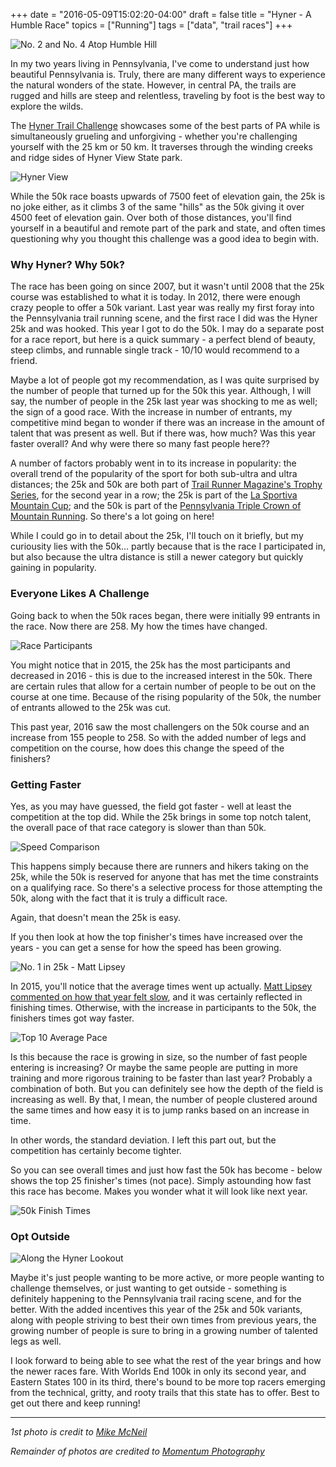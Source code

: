 +++
date = "2016-05-09T15:02:20-04:00"
draft = false
title = "Hyner - A Humble Race"
topics = ["Running"]
tags = ["data", "trail races"]
+++

![No. 2 and No. 4 Atop Humble Hill](/images/Hyner2016/Hyner_AdamAndClayton-01.jpg)

In my two years living in Pennsylvania, I've come to understand just how
beautiful Pennsylvania is. Truly, there are many different ways to
experience the natural wonders of the state. However, in central PA, the
trails are rugged and hills are steep and relentless, traveling by foot
is the best way to explore the wilds.

The [Hyner Trail Challenge](http://www.hikerun.com) showcases some of the best
parts of PA while is simultaneously grueling and unforgiving - whether
you're challenging yourself with the 25 km or 50 km. It traverses
through the winding creeks and ridge sides of Hyner View State park.

![Hyner View](/images/Hyner2016/Hyner_hangGlideTakeoff.jpg)

While the 50k race boasts upwards of 7500 feet of elevation gain, the
25k is no joke either, as it climbs 3 of the same "hills" as the 50k
giving it over 4500 feet of elevation gain. Over both of those
distances, you'll find yourself in a beautiful and remote part of the
park and state, and often times questioning why you thought this
challenge was a good idea to begin with.

### Why Hyner? Why 50k?

The race has been going on since 2007, but it wasn't until 2008 that the
25k course was established to what it is today. In 2012, there were
enough crazy people to offer a 50k variant. Last year was really my
first foray into the Pennsylvania trail running scene, and the first
race I did was the Hyner 25k and was hooked. This year I got to do the
50k. I may do a separate post for a race report, but here is a quick
summary - a perfect blend of beauty, steep climbs, and runnable single
track - 10/10 would recommend to a friend.

Maybe a lot of people got my recommendation, as I was quite surprised by
the number of people that turned up for the 50k this year. Although, I
will say, the number of people in the 25k last year was shocking to me
as well; the sign of a good race. With the increase in number of
entrants, my competitive mind began to wonder if there was an increase
in the amount of talent that was present as well. But if there was, how
much? Was this year faster overall? And why were there so many fast
people here??

A number of factors probably went in to its increase in popularity: the
overall trend of the popularity of the sport for both sub-ultra and
ultra distances; the 25k and 50k are both part of [Trail Runner Magazine's Trophy Series](http://www.trailrunnermag.com/races/trophy-series), 
for the second year in a row; the 25k is part of the [La Sportiva Mountain Cup](http://www.mountaincup.com/schedule); 
and the 50k is part of the [Pennsylvania Triple Crown of Mountain Running](http://patriplecrown.com/). 
So there's a lot going on here!

While I could go in to detail about the 25k, I'll touch on it briefly,
but my curiousity lies with the 50k... partly because that is the race I
participated in, but also because the ultra distance is still a newer
category but quickly gaining in popularity.

### Everyone Likes A Challenge

Going back to when the 50k races began, there were initially 99 entrants
in the race. Now there are 258. My how the times have changed.

![Race Participants](/images/Hyner2016/Race%20Participants-1.png)

You might notice that in 2015, the 25k has the most participants and
decreased in 2016 - this is due to the increased interest in the 50k.
There are certain rules that allow for a certain number of people to be
out on the course at one time. Because of the rising popularity of the
50k, the number of entrants allowed to the 25k was cut.

This past year, 2016 saw the most challengers on the 50k course and an
increase from 155 people to 258. So with the added number of legs and
competition on the course, how does this change the speed of the
finishers?

### Getting Faster

Yes, as you may have guessed, the field got faster - well at least the
competition at the top did. While the 25k brings in some top notch
talent, the overall pace of that race category is slower than than 50k.

![Speed Comparison](/images/Hyner2016/Speed%20Comparison-1.png)

This happens simply because there are runners and hikers taking on the
25k, while the 50k is reserved for anyone that has met the time
constraints on a qualifying race. So there's a selective process for
those attempting the 50k, along with the fact that it is truly a
difficult race.

Again, that doesn't mean the 25k is easy.

If you then look at how the top finisher's times have increased over the
years - you can get a sense for how the speed has been growing.

![No. 1 in 25k - Matt Lipsey](/images/Hyner2016/Hyner_MattLipsey.jpg)

In 2015, you'll notice that the average times went up actually. [Matt Lipsey commented on how that year felt slow](http://matthiaslipshitz.blogspot.com/2016/04/hyner-worth-view.html),
and it was certainly reflected in finishing times. Otherwise, with the
increase in participants to the 50k, the finishers times got way faster.

![Top 10 Average Pace](/images/Hyner2016/Top%2010%20Pace-1.png)

Is this because the race is growing in size, so the number of fast
people entering is increasing? Or maybe the same people are putting in
more training and more rigorous training to be faster than last year?
Probably a combination of both. But you can definitely see how the depth
of the field is increasing as well. By that, I mean, the number of
people clustered around the same times and how easy it is to jump ranks
based on an increase in time.

In other words, the standard deviation. I left this part out, but the
competition has certainly become tighter.

So you can see overall times and just how fast the 50k has become -
below shows the top 25 finisher's times (not pace). Simply astounding
how fast this race has become. Makes you wonder what it will look like
next year.

![50k Finish Times](/images/Hyner2016/50k%20Finish%20Times-1.png)

### Opt Outside

![Along the Hyner Lookout](/images/Hyner2016/Hyner_alongWall.jpg)

Maybe it's just people wanting to be more active, or more people
wanting to challenge themselves, or just wanting to get
outside - something is definitely happening to the Pennsylvania trail
racing scene, and for the better. With the added incentives this year of
the 25k and 50k variants, along with people striving to best their own
times from previous years, the growing number of people is sure to bring
in a growing number of talented legs as well.

I look forward to being able to see what the rest of the year brings and
how the newer races fare. With Worlds End 100k in only its second year,
and Eastern States 100 in its third, there's bound to be more top racers
emerging from the technical, gritty, and rooty trails that this state
has to offer. Best to get out there and keep running!

---
_1st photo is credit to [Mike McNeil](https://www.flickr.com/photos/mikemcneil/albums)_

_Remainder of photos are credited to [Momentum Photography](http://www.momentumphotography.net/#featured-athlete)_